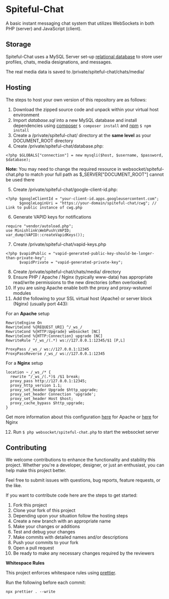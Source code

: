 # Spiteful-Chat

A basic instant messaging chat system that utilizes WebSockets in both PHP (server) and JavaScript (client).

## Storage

Spiteful-Chat uses a MySQL Server set-up [relational database](https://cloud.google.com/learn/what-is-a-relational-database) to store user profiles, chats, media designations, and messages.

The real media data is saved to /private/spiteful-chat/chats/media/

## Hosting

The steps to host your own version of this repository are as follows:

1. Download the zipped source code and unpack within your virtual host environment
2. Import _database.sql_ into a new MySQL database and install dependencies using [composer](https://getcomposer.org/download/) `$ composer install` and [npm](https://docs.npmjs.com/downloading-and-installing-node-js-and-npm) `$ npm install`
3. Create a /private/spiteful-chat/ directory at the **same level** as your DOCUMENT_ROOT directory
4. Create /private/spiteful-chat/database.php:

```
<?php $GLOBALS["connection"] = new mysqli($host, $username, $password, $database);
```

**Note:** You may need to change the required resource in websocket/spiteful-chat.php to match your full path as $\_SERVER["DOCUMENT_ROOT"] cannot be used there

5. Create /private/spiteful-chat/google-client-id.php:

```
<?php $googleClientId = "your-client-id.apps.googleusercontent.com";
      $googleLoginUri = "https://your-domain/spiteful-chat/cwg"; // Link to public instance of cwg.php
```

6. Generate VAPID keys for notifications

```
require "vendor/autoload.php";
use Minishlink\WebPush\VAPID;
var_dump(VAPID::createVapidKeys());
```

7. Create /private/spiteful-chat/vapid-keys.php

```
<?php $vapidPublic = "vapid-generated-public-key-should-be-longer-than-private-key";
      $vapidPrivate = "vapid-generated-private-key";
```

8. Create /private/spiteful-chat/chats/media/ directory
9. Ensure PHP / Apache / Nginx (typically www-data) has appropriate read/write permissions to the new directories (often overlooked)
10. If you are using Apache enable both the proxy and proxy-wstunnel modules
11. Add the following to your SSL virtual host (Apache) or server block (Nginx) (usually port 443):

For an **Apache** setup

```
RewriteEngine On
RewriteCond %{REQUEST_URI} ^/_ws_/
RewriteCond %{HTTP:Upgrade} websocket [NC]
RewriteCond %{HTTP:Connection} upgrade [NC]
RewriteRule ^/_ws_/(.*) ws://127.0.0.1:12345/$1 [P,L]

ProxyPass /_ws_/ ws://127.0.0.1:12345
ProxyPassReverse /_ws_/ ws://127.0.0.1:12345
```

For a **Nginx** setup

```
location ~ /_ws_/* {
  rewrite ^/_ws_/(.*)$ /$1 break;
  proxy_pass http://127.0.0.1:12345;
  proxy_http_version 1.1;
  proxy_set_header Upgrade $http_upgrade;
  proxy_set_header Connection 'upgrade';
  proxy_set_header Host $host;
  proxy_cache_bypass $http_upgrade;
}
```

Get more information about this configuration [here](https://httpd.apache.org/docs/2.4/mod/mod_proxy_wstunnel.html) for Apache or [here](https://www.nginx.com/blog/websocket-nginx/) for Nginx

12. Run `$ php websocket/spiteful-chat.php` to start the websocket server

## Contributing

We welcome contributions to enhance the functionality and stability this project. Whether you're a developer, designer, or just an enthusiast, you can help make this project better.

Feel free to submit issues with questions, bug reports, feature requests, or the like.

If you want to contribute code here are the steps to get started:

1. Fork this project
2. Clone your fork of this project
3. Depending upon your situation follow the hosting steps
4. Create a new branch with an appropriate name
5. Make your changes or additions
6. Test and debug your changes
7. Make commits with detailed names and/or descriptions
8. Push your commits to your fork
9. Open a pull request
10. Be ready to make any necessary changes required by the reviewers

**Whitespace Rules**

This project enforces whitespace rules using [prettier](https://prettier.io/).

Run the following before each commit:

```
npx prettier . --write
```
